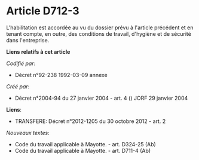 # Article D712-3

L'habilitation est accordée au vu du dossier prévu à l'article précédent et en tenant compte, en outre, des conditions de
travail, d'hygiène et de sécurité dans l'entreprise.

**Liens relatifs à cet article**

_Codifié par_:

  - Décret n°92-238 1992-03-09 annexe

_Créé par_:

  - Décret n°2004-94 du 27 janvier 2004 - art. 4 () JORF 29 janvier 2004

**Liens**:

  - TRANSFERE: Décret n°2012-1205 du 30 octobre 2012 - art. 2

_Nouveaux textes_:

  - Code du travail applicable à Mayotte. - art. D324-25 (Ab)
  - Code du travail applicable à Mayotte. - art. D711-4 (Ab)

